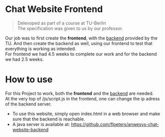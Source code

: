 # Chat Website Frontend
> Delevoped as part of a course at TU-Berlin  
> The specification was given to us by our professor.  

Our job was to first create the __frontend__, with the [backend](https://github.com/flpeters/anwesys-chat-website-backend) provided by the TU. And then create the backend as well, using our frontend to test that everything is working as intended.  
For frontend we had 4.5 weeks to complete our work and for the backend we had 2.5 weeks.

# How to use
For this Project to work, both the __frontend__ and the [backend](https://github.com/flpeters/anwesys-chat-website-backend) are needed.  
At the very top of /js/script.js in the frontend, one can change the ip adress of the backend server.

- To use this website, simply open index.html in a web browser and make sure that the backend is reachable.
- A java server is available at: https://github.com/flpeters/anwesys-chat-website-backend
